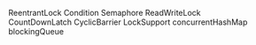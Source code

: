 ReentrantLock 
Condition 
Semaphore 
ReadWriteLock  
CountDownLatch 
CyclicBarrier 
LockSupport 
concurrentHashMap
blockingQueue
